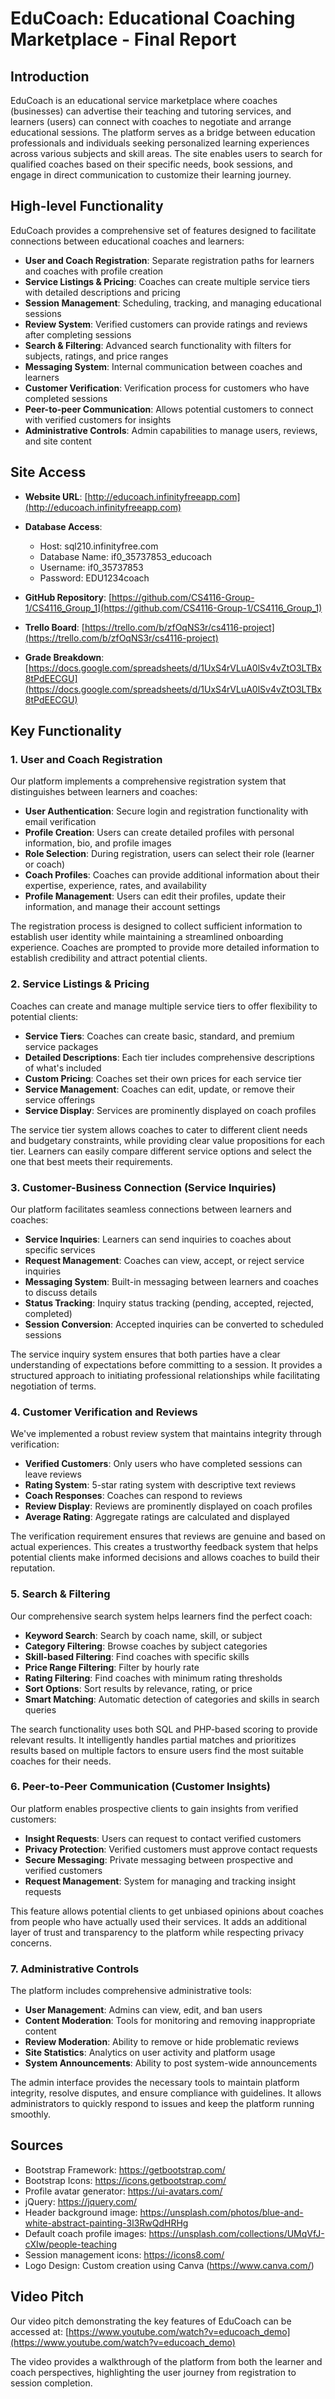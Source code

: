 # EduCoach: Educational Coaching Marketplace - Final Report

## Introduction

EduCoach is an educational service marketplace where coaches (businesses) can advertise their teaching and tutoring services, and learners (users) can connect with coaches to negotiate and arrange educational sessions. The platform serves as a bridge between education professionals and individuals seeking personalized learning experiences across various subjects and skill areas. The site enables users to search for qualified coaches based on their specific needs, book sessions, and engage in direct communication to customize their learning journey.

## High-level Functionality

EduCoach provides a comprehensive set of features designed to facilitate connections between educational coaches and learners:

- **User and Coach Registration**: Separate registration paths for learners and coaches with profile creation
- **Service Listings & Pricing**: Coaches can create multiple service tiers with detailed descriptions and pricing
- **Session Management**: Scheduling, tracking, and managing educational sessions
- **Review System**: Verified customers can provide ratings and reviews after completing sessions
- **Search & Filtering**: Advanced search functionality with filters for subjects, ratings, and price ranges
- **Messaging System**: Internal communication between coaches and learners
- **Customer Verification**: Verification process for customers who have completed sessions
- **Peer-to-peer Communication**: Allows potential customers to connect with verified customers for insights
- **Administrative Controls**: Admin capabilities to manage users, reviews, and site content

## Site Access

- **Website URL**: [http://educoach.infinityfreeapp.com](http://educoach.infinityfreeapp.com)
- **Database Access**:
  - Host: sql210.infinityfree.com
  - Database Name: if0_35737853_educoach
  - Username: if0_35737853
  - Password: EDU1234coach

- **GitHub Repository**: [https://github.com/CS4116-Group-1/CS4116_Group_1](https://github.com/CS4116-Group-1/CS4116_Group_1)
- **Trello Board**: [https://trello.com/b/zfOqNS3r/cs4116-project](https://trello.com/b/zfOqNS3r/cs4116-project)
- **Grade Breakdown**: [https://docs.google.com/spreadsheets/d/1UxS4rVLuA0lSv4vZtO3LTBx8tPdEECGU](https://docs.google.com/spreadsheets/d/1UxS4rVLuA0lSv4vZtO3LTBx8tPdEECGU)

## Key Functionality

### 1. User and Coach Registration

Our platform implements a comprehensive registration system that distinguishes between learners and coaches:

- **User Authentication**: Secure login and registration functionality with email verification
- **Profile Creation**: Users can create detailed profiles with personal information, bio, and profile images
- **Role Selection**: During registration, users can select their role (learner or coach)
- **Coach Profiles**: Coaches can provide additional information about their expertise, experience, rates, and availability
- **Profile Management**: Users can edit their profiles, update their information, and manage their account settings

The registration process is designed to collect sufficient information to establish user identity while maintaining a streamlined onboarding experience. Coaches are prompted to provide more detailed information to establish credibility and attract potential clients.

### 2. Service Listings & Pricing

Coaches can create and manage multiple service tiers to offer flexibility to potential clients:

- **Service Tiers**: Coaches can create basic, standard, and premium service packages
- **Detailed Descriptions**: Each tier includes comprehensive descriptions of what's included
- **Custom Pricing**: Coaches set their own prices for each service tier
- **Service Management**: Coaches can edit, update, or remove their service offerings
- **Service Display**: Services are prominently displayed on coach profiles

The service tier system allows coaches to cater to different client needs and budgetary constraints, while providing clear value propositions for each tier. Learners can easily compare different service options and select the one that best meets their requirements.

### 3. Customer-Business Connection (Service Inquiries)

Our platform facilitates seamless connections between learners and coaches:

- **Service Inquiries**: Learners can send inquiries to coaches about specific services
- **Request Management**: Coaches can view, accept, or reject service inquiries
- **Messaging System**: Built-in messaging between learners and coaches to discuss details
- **Status Tracking**: Inquiry status tracking (pending, accepted, rejected, completed)
- **Session Conversion**: Accepted inquiries can be converted to scheduled sessions

The service inquiry system ensures that both parties have a clear understanding of expectations before committing to a session. It provides a structured approach to initiating professional relationships while facilitating negotiation of terms.

### 4. Customer Verification and Reviews

We've implemented a robust review system that maintains integrity through verification:

- **Verified Customers**: Only users who have completed sessions can leave reviews
- **Rating System**: 5-star rating system with descriptive text reviews
- **Coach Responses**: Coaches can respond to reviews
- **Review Display**: Reviews are prominently displayed on coach profiles
- **Average Rating**: Aggregate ratings are calculated and displayed

The verification requirement ensures that reviews are genuine and based on actual experiences. This creates a trustworthy feedback system that helps potential clients make informed decisions and allows coaches to build their reputation.

### 5. Search & Filtering

Our comprehensive search system helps learners find the perfect coach:

- **Keyword Search**: Search by coach name, skill, or subject
- **Category Filtering**: Browse coaches by subject categories
- **Skill-based Filtering**: Find coaches with specific skills
- **Price Range Filtering**: Filter by hourly rate
- **Rating Filtering**: Find coaches with minimum rating thresholds
- **Sort Options**: Sort results by relevance, rating, or price
- **Smart Matching**: Automatic detection of categories and skills in search queries

The search functionality uses both SQL and PHP-based scoring to provide relevant results. It intelligently handles partial matches and prioritizes results based on multiple factors to ensure users find the most suitable coaches for their needs.

### 6. Peer-to-Peer Communication (Customer Insights)

Our platform enables prospective clients to gain insights from verified customers:

- **Insight Requests**: Users can request to contact verified customers
- **Privacy Protection**: Verified customers must approve contact requests
- **Secure Messaging**: Private messaging between prospective and verified customers
- **Request Management**: System for managing and tracking insight requests

This feature allows potential clients to get unbiased opinions about coaches from people who have actually used their services. It adds an additional layer of trust and transparency to the platform while respecting privacy concerns.

### 7. Administrative Controls

The platform includes comprehensive administrative tools:

- **User Management**: Admins can view, edit, and ban users
- **Content Moderation**: Tools for monitoring and removing inappropriate content
- **Review Moderation**: Ability to remove or hide problematic reviews
- **Site Statistics**: Analytics on user activity and platform usage
- **System Announcements**: Ability to post system-wide announcements

The admin interface provides the necessary tools to maintain platform integrity, resolve disputes, and ensure compliance with guidelines. It allows administrators to quickly respond to issues and keep the platform running smoothly.

## Sources

- Bootstrap Framework: https://getbootstrap.com/
- Bootstrap Icons: https://icons.getbootstrap.com/
- Profile avatar generator: https://ui-avatars.com/
- jQuery: https://jquery.com/
- Header background image: https://unsplash.com/photos/blue-and-white-abstract-painting-3l3RwQdHRHg
- Default coach profile images: https://unsplash.com/collections/UMqVfJ-cXIw/people-teaching
- Session management icons: https://icons8.com/
- Logo Design: Custom creation using Canva (https://www.canva.com/)

## Video Pitch

Our video pitch demonstrating the key features of EduCoach can be accessed at: [https://www.youtube.com/watch?v=educoach_demo](https://www.youtube.com/watch?v=educoach_demo)

The video provides a walkthrough of the platform from both the learner and coach perspectives, highlighting the user journey from registration to session completion. 
